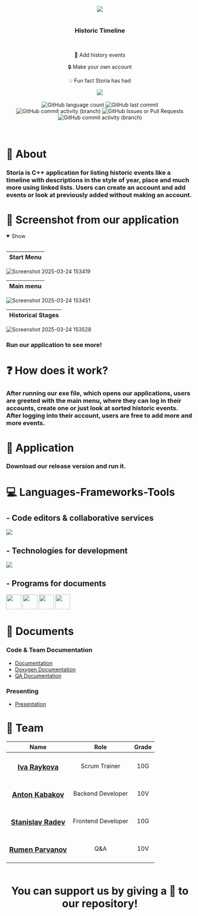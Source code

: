 <p align="center">
    <img src="https://cdn.discordapp.com/attachments/1351577595694809283/1359255789000458361/storiaBanner.jpg?ex=67f6d119&is=67f57f99&hm=186304d0e514b138831cddc525af0503aae9c71446792ed4801313bb7f6f0b00&">
</p>

<p align="center">
    <img width="1920" height="3" src="https://cdn.discordapp.com/attachments/723998679400316949/1359257189121786087/Rectangle_1.png?ex=67f6d267&is=67f580e7&hm=ccdd448b195bd1593ff1b42a6b13ef9f35eeb12a2e53e5b21322e07b33b6aefb&"/>
</p>

<h3 align="center">Historic Timeline</h3>
</br>

<div align="center">
    <p>📜 Add history events</p>
    <p>🔒 Make your own account</p>
    <p>💡 Fun fact Storia has had </p>
      <img align="center" src="https://api.visitorbadge.io/api/visitors?path=https%3A%2F%2Fgithub.com%2Fcodingburgas%2F10linked-list-sprint-project-storia&label=Visitors&labelColor=%2326215e&countColor=%231c1844&labelStyle=upper">
</div>
</br>
<div align="center">
  <img alt="GitHub language count" src="https://img.shields.io/github/languages/count/codingburgas/linked-list-sprint-project-storia">
  <img alt="GitHub last commit" src="https://img.shields.io/github/last-commit/codingburgas/linked-list-sprint-project-storia">
  <img alt="GitHub commit activity (branch)" src="https://img.shields.io/github/commit-activity/w/codingburgas/linked-list-sprint-project-storia">
  <img alt="GitHub Issues or Pull Requests" src="https://img.shields.io/github/issues-closed-raw/codingburgas/linked-list-sprint-project-storia">
  <img alt="GitHub commit activity (branch)" src="https://img.shields.io/github/commit-activity/t/codingburgas/linked-list-sprint-project-storia">
</div>
<br>
<p align="center">
    <img width="1920" height="3" src="https://cdn.discordapp.com/attachments/723998679400316949/1359257189121786087/Rectangle_1.png?ex=67f6d267&is=67f580e7&hm=ccdd448b195bd1593ff1b42a6b13ef9f35eeb12a2e53e5b21322e07b33b6aefb&"/>
</p>


# 🏰 About
### Storia is C++ application for listing historic events like a timeline with descriptions in the style of year, place and much more using linked lists. Users can create an account and add events or look at previously added without making an account.

# 📸 Screenshot from our application
<details open="open">
<summary>Show</summary>
<br>

|                        Start Menu                                     |
| :-------------------------------------------------------------------: | 
![Screenshot 2025-03-24 153419](https://cdn.discordapp.com/attachments/723998679400316949/1359255017135013912/image.png?ex=67f6d061&is=67f57ee1&hm=66352801ba57d10f6b72f150369efd3bf719d7130ec70bf6c933a5c3d605f7e0&)


|                                Main menu                              |
| :-------------------------------------------------------------------: | 
![Screenshot 2025-03-24 153451](https://cdn.discordapp.com/attachments/723998679400316949/1359255076023304443/image.png?ex=67f6d06f&is=67f57eef&hm=e11a4c63a5b9021ee752b224e648787b9b2743b92970f8654d6190772db64eb9&)

|                               Historical Stages                       |
| :-------------------------------------------------------------------: | 
![Screenshot 2025-03-24 153528](https://cdn.discordapp.com/attachments/723998679400316949/1359255136735592611/image.png?ex=67f6d07e&is=67f57efe&hm=24e2081e44e1b9010183c1dec8013e95d3e90c759d184ab12a7fc39e4659f93f&)

### Run our application to see more!
</details>


# ❓ How does it work?
### After running our exe file, which opens our applications, users are greeted with the main menu, where they can log in their accounts, create one or just look at sorted historic events. After logging into their account, users are free to add more and more events.

# 🔌 Application
### Download our release version and run it.

# 💻 Languages-Frameworks-Tools
## - Code editors & collaborative services
<div align="left">
  <img src="https://skillicons.dev/icons?i=visualstudio"/>
</div>

## - Technologies for development
<div align="left">
    <img src="https://skillicons.dev/icons?i=git,github,cpp"/>
</div>

## - Programs for documents
<div align="left">
  <img width="40" height="40" src="https://images-wixmp-ed30a86b8c4ca887773594c2.wixmp.com/i/6ac1857f-f453-48fa-b3b9-4033de693b17/dbd0jys-fde5ad33-8c95-4dea-83fc-56c72aea2eb1.png">
  <img width="40" height="40" src="https://mailmeteor.com/logos/assets/PNG/Microsoft_Office_Word_Logo_512px.png">
  <img width="40" height="40" src="https://mailmeteor.com/logos/assets/PNG/Microsoft_Office_PowerPoint_Logo_512px.png">  
  <img width="40" height="40" src="https://static.vecteezy.com/system/resources/thumbnails/027/179/363/small/microsoft-excel-icon-logo-symbol-free-png.png">  
</div>

# 📁 Documents
### Code & Team Documentation
  - [Documentation](https://codingburgas-my.sharepoint.com/:w:/g/personal/idraykova22_codingburgas_bg/Eeb0h5iugmZPtfpjZ_UwHagBqlQLDj9ouRXAb-TZ84PwAQ?e=4CTswS)
  - [Doxygen Documentation]()
  - [QA Documentation]()

### Presenting
  - [Presentation](https://codingburgas-my.sharepoint.com/:p:/g/personal/idraykova22_codingburgas_bg/EY-QCA0y49FNi2AytGnpSPUBorgXGoHIiB3nXnRsoLTeBQ?e=RjzbRL)

# 👥 Team

| Name | Role | Grade |
| :---:   | :---: | :---: |
|  <h3><a href = "https://github.com/IDRaykova22">Iva Raykova</a></h3> | Scrum Trainer | 10G |
| <h3><a href = "https://github.com/ATKabakov22">Anton Kabakov</a></h3> | Backend Developer | 10V |
| <h3><a href = "https://github.com/SNRadev22">Stanislav Radev</a></h3> |  Frontend Developer  | 10G |
| <h3><a href = "https://github.com/RVParvanov22">Rumen Parvanov</a></h3> |  Q&A  | 10V |

<p align="center">
    <img width="1920" height="3" src="https://cdn.discordapp.com/attachments/723998679400316949/1359257189121786087/Rectangle_1.png?ex=67f6d267&is=67f580e7&hm=ccdd448b195bd1593ff1b42a6b13ef9f35eeb12a2e53e5b21322e07b33b6aefb&"/>
</p>

<h1 align="center">
 You can support us by giving a 🍎 to our repository!
</h1>
